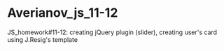 # Averianov_js_11-12
JS_homework#11-12: 
creating jQuery plugin (slider),
creating user's card using J.Resig's template

